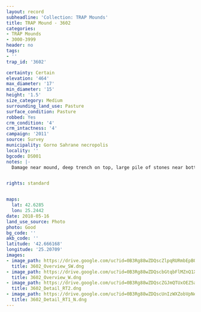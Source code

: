```yaml
---
layout: record
subheadline: 'Collection: TRAP Mounds'
title: TRAP Mound - 3602
categories:
- TRAP Mounds
- 3000-3999
header: no
tags:
- ''
trap_id: '3602'

certainty: Certain
elevation: '464'
max_diameter: '17'
min_diameter: '15'
height: '1.5'
size_category: Medium
surrounding_land_use: Pasture
surface_condition: Pasture
robbed: Yes
crm_condition: '4'
crm_intactness: '4'
campaign: '2011'
source: Survey
municipality: Gorno Sahrane necropolis
locality: ''
bgcode: DS001
notes: |-
  Damage near mound, deep trench on top, large pile of stones near bottom.


rights: standard


maps:
  lat: 42.6285
  lon: 25.2442
date: 2018-05-16
land_use_source: Photo
photo: Good
bg_code: ''
akb_code: ''
latitude: '42.666168'
longitude: '25.20709'
images:
- image_path: https://drive.google.com/uc?id=0B3Rg88wZDQscZlpqRURmbEpBQ0k
  title: 3602_Overview_SW.dng
- image_path: https://drive.google.com/uc?id=0B3Rg88wZDQscbGtqbFlMZnQ1Xzg
  title: 3602_Overview_W.dng
- image_path: https://drive.google.com/uc?id=0B3Rg88wZDQscZGJmQTUxOEZ5am8
  title: 3602_Detail_RT2.dng
- image_path: https://drive.google.com/uc?id=0B3Rg88wZDQscUnIzWXZobVpNeVU
  title: 3602_Detail_RT1_N.dng
---
```

